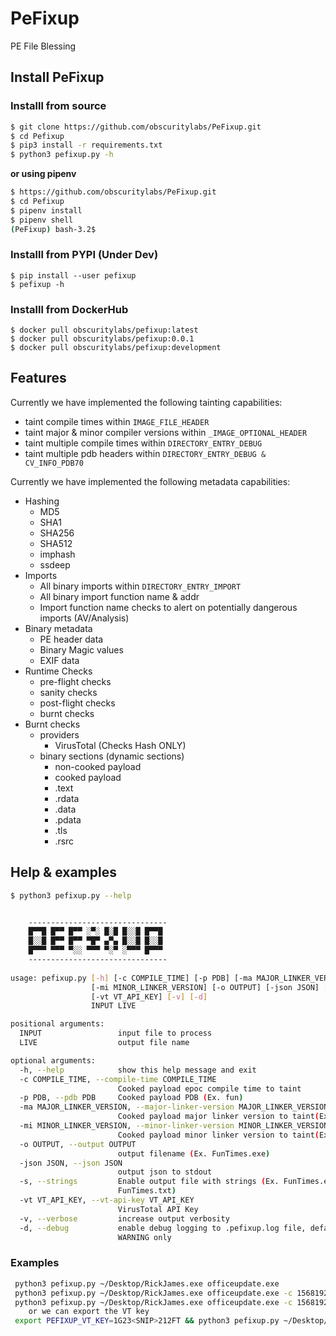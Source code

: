 # PeFixup
PE File Blessing

## Install PeFixup
### Installl from source
```bash
$ git clone https://github.com/obscuritylabs/PeFixup.git
$ cd Pefixup
$ pip3 install -r requirements.txt
$ python3 pefixup.py -h
```
**or using pipenv**
```bash
$ https://github.com/obscuritylabs/PeFixup.git
$ cd Pefixup
$ pipenv install
$ pipenv shell 
(PeFixup) bash-3.2$ 
```
### Installl from PYPI (Under Dev)
```
$ pip install --user pefixup
$ pefixup -h
```
### Installl from DockerHub
```
$ docker pull obscuritylabs/pefixup:latest
$ docker pull obscuritylabs/pefixup:0.0.1
$ docker pull obscuritylabs/pefixup:development
```

## Features
Currently we have implemented the following tainting capabilities:
* taint compile times within `IMAGE_FILE_HEADER`
* taint major & minor compiler versions within `_IMAGE_OPTIONAL_HEADER`
* taint multiple compile times within `DIRECTORY_ENTRY_DEBUG`
* taint multiple pdb headers within `DIRECTORY_ENTRY_DEBUG & CV_INFO_PDB70`

Currently we have implemented the following metadata capabilities:
* Hashing
    * MD5
    * SHA1 
    * SHA256
    * SHA512
    * imphash
    * ssdeep
* Imports
    * All binary imports within `DIRECTORY_ENTRY_IMPORT`
    * All binary import function name & addr
    * Import function name checks to alert on potentially dangerous imports (AV/Analysis)
* Binary metadata
    * PE header data
    * Binary Magic values
    * EXIF data
* Runtime Checks
    * pre-flight checks 
    * sanity checks
    * post-flight checks
    * burnt checks
* Burnt checks
    * providers
        * VirusTotal (Checks Hash ONLY)
    * binary sections (dynamic sections)
        * non-cooked payload
        * cooked payload
        * .text
        * .rdata
        * .data
        * .pdata
        * .tls
        * .rsrc

## Help & examples 

```bash
$ python3 pefixup.py --help


    -------------------------------
    █▀▀█ █▀▀ █▀▀ ░▀░ █░█ █░░█ █▀▀█
    █░░█ █▀▀ █▀▀ ▀█▀ ▄▀▄ █░░█ █░░█
    █▀▀▀ ▀▀▀ ▀░░ ▀▀▀ ▀░▀ ░▀▀▀ █▀▀▀
    -------------------------------                                                                                           
    
usage: pefixup.py [-h] [-c COMPILE_TIME] [-p PDB] [-ma MAJOR_LINKER_VERSION]
                  [-mi MINOR_LINKER_VERSION] [-o OUTPUT] [-json JSON] [-s]
                  [-vt VT_API_KEY] [-v] [-d]
                  INPUT LIVE

positional arguments:
  INPUT                 input file to process
  LIVE                  output file name

optional arguments:
  -h, --help            show this help message and exit
  -c COMPILE_TIME, --compile-time COMPILE_TIME
                        Cooked payload epoc compile time to taint
  -p PDB, --pdb PDB     Cooked payload PDB (Ex. fun)
  -ma MAJOR_LINKER_VERSION, --major-linker-version MAJOR_LINKER_VERSION
                        Cooked payload major linker version to taint(Ex. 10)
  -mi MINOR_LINKER_VERSION, --minor-linker-version MINOR_LINKER_VERSION
                        Cooked payload minor linker version to taint(Ex. 10)
  -o OUTPUT, --output OUTPUT
                        output filename (Ex. FunTimes.exe)
  -json JSON, --json JSON
                        output json to stdout
  -s, --strings         Enable output file with strings (Ex. FunTimes.exe ->
                        FunTimes.txt)
  -vt VT_API_KEY, --vt-api-key VT_API_KEY
                        VirusTotal API Key
  -v, --verbose         increase output verbosity
  -d, --debug           enable debug logging to .pefixup.log file, default
                        WARNING only
 ```
 
### Examples
```bash
 python3 pefixup.py ~/Desktop/RickJames.exe officeupdate.exe
 python3 pefixup.py ~/Desktop/RickJames.exe officeupdate.exe -c 1568192888 -p funtimes -ma 10 -mi 1 
 python3 pefixup.py ~/Desktop/RickJames.exe officeupdate.exe -c 1568192888 -p funtimes -ma 10 -mi 1 -vt 1G23<SNIP>212FT
    or we can export the VT key 
 export PEFIXUP_VT_KEY=1G23<SNIP>212FT && python3 pefixup.py ~/Desktop/RickJames.exe officeupdate.exe
```

